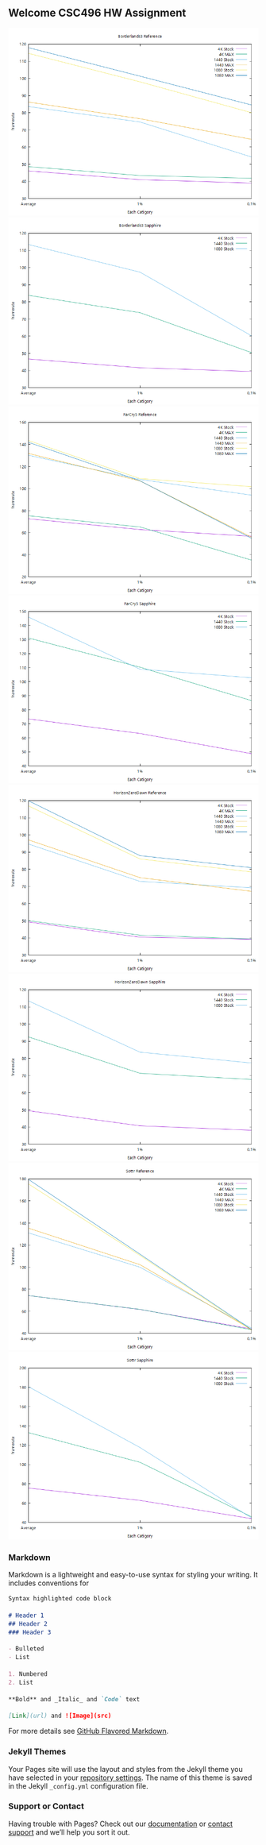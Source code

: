 ## Welcome CSC496 HW Assignment

![Image of Benchmark](https://github.com/mcqjohnathan/CSC496/blob/master/Documents/AutoGraph/Borderlands3Reference.png)
![Image of Benchmark](https://github.com/mcqjohnathan/CSC496/blob/master/Documents/AutoGraph/Borderlands3Sapphire.png)
![Image of Benchmark](https://github.com/mcqjohnathan/CSC496/blob/master/Documents/AutoGraph/FarCry5Reference.png)
![Image of Benchmark](https://github.com/mcqjohnathan/CSC496/blob/master/Documents/AutoGraph/FarCry5Sapphire.png)
![Image of Benchmark](https://github.com/mcqjohnathan/CSC496/blob/master/Documents/AutoGraph/HorizonZeroDawnReference.png)
![Image of Benchmark](https://github.com/mcqjohnathan/CSC496/blob/master/Documents/AutoGraph/HorizonZeroDawnSapphire.png)
![Image of Benchmark](https://github.com/mcqjohnathan/CSC496/blob/master/Documents/AutoGraph/SottrReference.png)
![Image of Benchmark](https://github.com/mcqjohnathan/CSC496/blob/master/Documents/AutoGraph/SottrSapphire.png)


### Markdown

Markdown is a lightweight and easy-to-use syntax for styling your writing. It includes conventions for

```markdown
Syntax highlighted code block

# Header 1
## Header 2
### Header 3

- Bulleted
- List

1. Numbered
2. List

**Bold** and _Italic_ and `Code` text

[Link](url) and ![Image](src)
```

For more details see [GitHub Flavored Markdown](https://guides.github.com/features/mastering-markdown/).

### Jekyll Themes

Your Pages site will use the layout and styles from the Jekyll theme you have selected in your [repository settings](https://github.com/mcqjohnathan/githubpages/settings). The name of this theme is saved in the Jekyll `_config.yml` configuration file.

### Support or Contact

Having trouble with Pages? Check out our [documentation](https://docs.github.com/categories/github-pages-basics/) or [contact support](https://support.github.com/contact) and we’ll help you sort it out.

